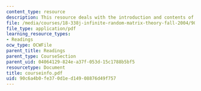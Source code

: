 ```yaml
---
content_type: resource
description: This resource deals with the introduction and contents of the course.
file: /media/courses/18-338j-infinite-random-matrix-theory-fall-2004/90c6a4b0fe370d1ed14908876d49f757_courseinfo.pdf
file_type: application/pdf
learning_resource_types:
- Readings
ocw_type: OCWFile
parent_title: Readings
parent_type: CourseSection
parent_uid: 04064129-824e-a37f-053d-15c1788b5bf5
resourcetype: Document
title: courseinfo.pdf
uid: 90c6a4b0-fe37-0d1e-d149-08876d49f757
---
```

